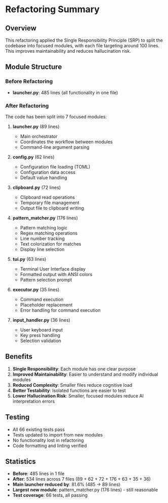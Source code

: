# Refactoring Summary

## Overview

This refactoring applied the Single Responsibility Principle (SRP) to split the codebase into focused modules, with each file targeting around 100 lines. This improves maintainability and reduces hallucination risk.

## Module Structure

### Before Refactoring
- **launcher.py**: 485 lines (all functionality in one file)

### After Refactoring
The code has been split into 7 focused modules:

1. **launcher.py** (89 lines)
   - Main orchestrator
   - Coordinates the workflow between modules
   - Command-line argument parsing

2. **config.py** (62 lines)
   - Configuration file loading (TOML)
   - Configuration data access
   - Default value handling

3. **clipboard.py** (72 lines)
   - Clipboard read operations
   - Temporary file management
   - Output file to clipboard writing

4. **pattern_matcher.py** (176 lines)
   - Pattern matching logic
   - Regex matching operations
   - Line number tracking
   - Text colorization for matches
   - Display line selection

5. **tui.py** (63 lines)
   - Terminal User Interface display
   - Formatted output with ANSI colors
   - Pattern selection prompt

6. **executor.py** (35 lines)
   - Command execution
   - Placeholder replacement
   - Error handling for command execution

7. **input_handler.py** (36 lines)
   - User keyboard input
   - Key press handling
   - Selection validation

## Benefits

1. **Single Responsibility**: Each module has one clear purpose
2. **Improved Maintainability**: Easier to understand and modify individual modules
3. **Reduced Complexity**: Smaller files reduce cognitive load
4. **Better Testability**: Isolated functions are easier to test
5. **Lower Hallucination Risk**: Smaller, focused modules reduce AI interpretation errors

## Testing

- All 66 existing tests pass
- Tests updated to import from new modules
- No functionality lost in refactoring
- Code formatting and linting verified

## Statistics

- **Before**: 485 lines in 1 file
- **After**: 534 lines across 7 files (89 + 62 + 72 + 176 + 63 + 35 + 36)
- **Main launcher reduced by**: 81.6% (485 → 89 lines)
- **Largest new module**: pattern_matcher.py (176 lines) - still reasonable
- **Test coverage**: 66 tests, all passing
